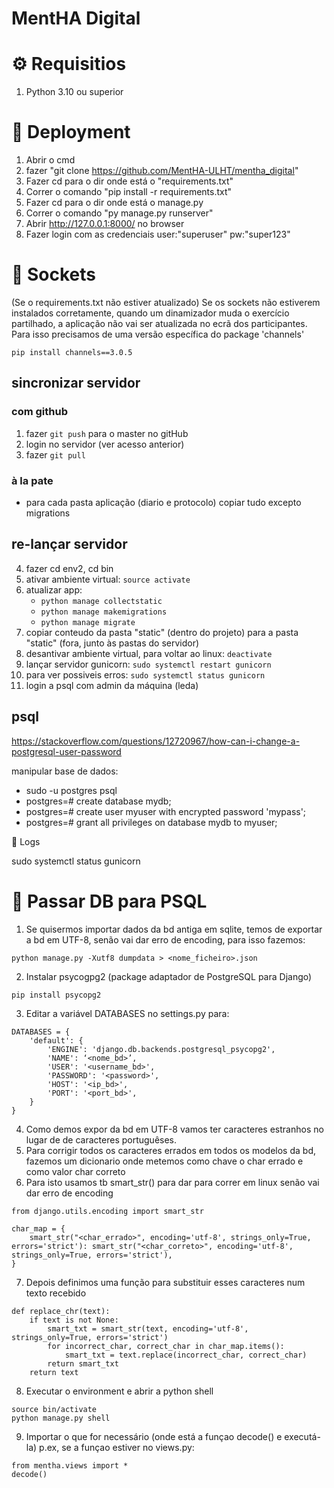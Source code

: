 # MentHA Digital

⚙️ Requisitios
======
1. Python 3.10 ou superior

🔧 Deployment
======
1. Abrir o cmd
2. fazer "git clone https://github.com/MentHA-ULHT/mentha_digital"
3. Fazer cd para o dir onde está o "requirements.txt"
4. Correr o comando "pip install -r requirements.txt"
5. Fazer cd para o dir onde está o manage.py
6. Correr o comando "py manage.py runserver"
7. Abrir http://127.0.0.1:8000/ no browser
8. Fazer login com as credenciais user:"superuser" pw:"super123"

🔌 Sockets
======
(Se o requirements.txt não estiver atualizado)
Se os sockets não estiverem instalados corretamente, quando um dinamizador muda o exercício partilhado, a aplicação não vai ser atualizada no ecrã dos participantes.
Para isso precisamos de uma versão específica do package 'channels'
```
pip install channels==3.0.5
```

## sincronizar servidor 

### com github

1. fazer `git push` para o master no gitHub
2. login no servidor (ver acesso anterior)
3. fazer `git pull`

### à la pate
* para cada pasta aplicação (diario e protocolo) copiar tudo excepto migrations


## re-lançar servidor

4. fazer cd env2, cd bin
5. ativar ambiente virtual: `source activate`
6. atualizar app:
    * `python manage collectstatic`
    * `python manage makemigrations`
    * `python manage migrate`
5. copiar conteudo da pasta "static" (dentro do projeto) para a pasta "static" (fora, junto às pastas do servidor)
6. desantivar ambiente virtual, para voltar ao linux: `deactivate`
7. lançar servidor gunicorn: `sudo systemctl restart gunicorn`
8. para ver possiveis erros:  `sudo systemctl status gunicorn`
9. login a psql com admin da máquina (leda)

## psql 

https://stackoverflow.com/questions/12720967/how-can-i-change-a-postgresql-user-password

manipular base de dados:
* sudo -u postgres psql
* postgres=# create database mydb;
* postgres=# create user myuser with encrypted password 'mypass';
* postgres=# grant all privileges on database mydb to myuser;


🔖 Logs

sudo systemctl status gunicorn



🔖 Passar DB para PSQL
======

1. Se quisermos importar dados da bd antiga em sqlite, temos de exportar a bd em UTF-8, senão vai dar erro de encoding,  para isso fazemos: 
```
python manage.py -Xutf8 dumpdata > <nome_ficheiro>.json
```
2. Instalar psycogpg2 (package adaptador de PostgreSQL para Django)
```
pip install psycopg2
```
3. Editar a variável DATABASES no settings.py para:
```
DATABASES = {
    'default': {
        'ENGINE': 'django.db.backends.postgresql_psycopg2',
        'NAME': ‘<nome_bd>’,
        'USER': '<username_bd>',
        'PASSWORD': '<password>',
        'HOST': '<ip_bd>',
        'PORT': '<port_bd>',
    }
}
```
4. Como demos expor da bd em UTF-8 vamos ter caracteres estranhos no lugar de de caracteres portuguêses.
5. Para corrigir todos os caracteres errados em todos os modelos da bd, fazemos um dicionario onde metemos como chave o char errado e como valor char correto
6. Para isto usamos tb smart_str() para dar para correr em linux senão vai dar erro de encoding
```
from django.utils.encoding import smart_str

char_map = {
    smart_str("<char_errado>", encoding='utf-8', strings_only=True, errors='strict'): smart_str("<char_correto>", encoding='utf-8', strings_only=True, errors='strict'),
}
```
7. Depois definimos uma função para substituir esses caracteres num texto recebido
```
def replace_chr(text):
    if text is not None:
        smart_txt = smart_str(text, encoding='utf-8', strings_only=True, errors='strict')
        for incorrect_char, correct_char in char_map.items():
            smart_txt = text.replace(incorrect_char, correct_char)
        return smart_txt
    return text 
```
8. Executar o environment e abrir a python shell
```
source bin/activate
python manage.py shell
```
9. Importar o que for necessário (onde está a funçao decode() e executá-la) p.ex, se a funçao estiver no views.py:
```
from mentha.views import * 
decode()
```
